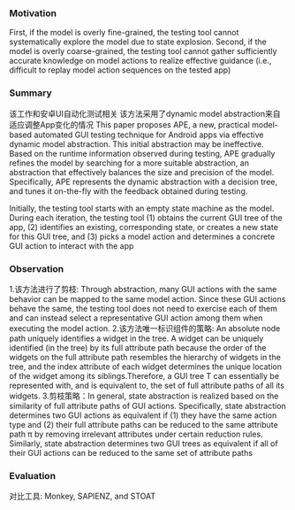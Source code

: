 ### Motivation
First, if the model is overly fine-grained, the testing tool cannot systematically explore the model due to state explosion. Second, if the model is overly coarse-grained, the testing tool cannot gather sufficiently accurate knowledge on model actions to realize effective guidance (i.e., difficult to replay model action sequences on the tested app)

### Summary
该工作和安卓UI自动化测试相关
该方法采用了dynamic model abstraction来自适应调整App变化的情况
This paper proposes APE, a new, practical model-based automated GUI testing technique for Android apps via effective dynamic model abstraction. This initial abstraction may be ineffective. Based on the runtime information observed during testing, APE gradually refines the model by searching for a more suitable abstraction, an abstraction that effectively balances the size and precision of the model.
Specifically, APE represents the dynamic abstraction with a decision tree, and tunes it on-the-fly with the feedback obtained during testing.

Initially, the testing tool starts with an empty state machine as the model. During each iteration, the testing tool (1) obtains the current GUI tree of the app, (2) identifies an existing, corresponding state, or creates a new state for this GUI tree, and (3) picks a model action and determines a concrete GUI action to interact with the app

### Observation
1.该方法进行了剪枝: Through abstraction, many GUI actions with the same behavior can be mapped to the same model action. Since these GUI actions behave the same, the testing tool does not need to exercise each of them and can instead select a representative GUI action among them when executing the model action.
2.该方法唯一标识组件的策略: An absolute node path uniquely identifies a widget in the tree.
A widget can be uniquely identified (in the tree) by its full attribute path because the order of the widgets on the full attribute path resembles the hierarchy of widgets in the tree, and the index attribute of each widget determines the unique location of the widget among its siblings.Therefore, a GUI tree T can essentially be represented with, and is equivalent to, the set of full attribute paths of all its widgets.
3.剪枝策略：In general, state abstraction is realized based on the similarity of full attribute paths of GUI actions. Specifically, state abstraction determines two GUI actions as equivalent if (1) they have the same action type and (2) their full attribute paths can be reduced to the same attribute path π by removing irrelevant attributes under certain reduction rules. 
Similarly, state abstraction determines two GUI trees as equivalent if all of their GUI actions can be reduced to the same set of attribute paths

### Evaluation
对比工具: Monkey, SAPIENZ, and STOAT